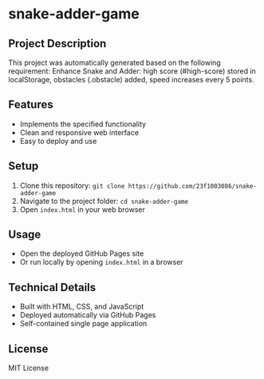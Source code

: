 # snake-adder-game

## Project Description
This project was automatically generated based on the following requirement:
Enhance Snake and Adder: high score (#high-score) stored in localStorage, obstacles (.obstacle) added, speed increases every 5 points.

## Features
- Implements the specified functionality
- Clean and responsive web interface
- Easy to deploy and use

## Setup
1. Clone this repository: `git clone https://github.com/23f1003086/snake-adder-game`
2. Navigate to the project folder: `cd snake-adder-game`
3. Open `index.html` in your web browser

## Usage
- Open the deployed GitHub Pages site
- Or run locally by opening `index.html` in a browser

## Technical Details
- Built with HTML, CSS, and JavaScript
- Deployed automatically via GitHub Pages
- Self-contained single page application

## License
MIT License
